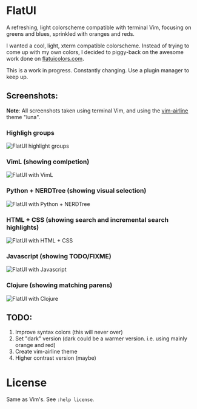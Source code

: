 FlatUI
======

A refreshing, light colorscheme compatible with terminal Vim, focusing on
greens and blues, sprinkled with oranges and reds. 

I wanted a cool, light, xterm compatible colorscheme. Instead of trying to come
up with my own colors, I decided to piggy-back on the awesome work done on
[flatuicolors.com](http://flatuicolors.com).

This is a work in progress. Constantly changing. Use a plugin manager to keep up. 

Screenshots:
------------

**Note**: All screenshots taken using terminal Vim, and using the
[vim-airline](https://github.com/bling/vim-airline) theme "luna".

### Highligh groups
![FlatUI highlight groups][highlight]

### VimL (showing comlpetion)
![FlatUI with VimL][viml]

### Python + NERDTree (showing visual selection)
![FlatUI with Python + NERDTree][python]

### HTML + CSS (showing search and incremental search highlights)
![FlatUI with HTML + CSS][htmlcss]

### Javascript (showing TODO/FIXME)
![FlatUI with Javascript][javascript]

### Clojure (showing matching parens)
![FlatUI with Clojure][clojure]

[highlight]: http://i.imgur.com/DPoIMKX.png
[viml]: http://i.imgur.com/e6BmWRS.png
[python]: http://i.imgur.com/TSAN1UU.png
[htmlcss]: http://i.imgur.com/yE6MEvB.png
[javascript]: http://i.imgur.com/OpVB12k.png
[clojure]: http://i.imgur.com/TbKhg7K.png

TODO:
----

1. Improve syntax colors (this will never over)
2. Set "dark" version (dark could be a warmer version. i.e. using mainly
orange and red)
3. Create vim-airline theme
4. Higher contrast version (maybe)

License
=======

Same as Vim's. See `:help license`.
